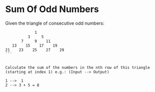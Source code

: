 # Sum Of Odd Numbers

Given the triangle of consecutive odd numbers:

````
             1
          3     5
       7     9    11
   13    15    17    19
21    23    25    27    29
```


Calculate the sum of the numbers in the nth row of this triangle (starting at index 1) e.g.: (Input --> Output)

1 -->  1
2 --> 3 + 5 = 8

````
